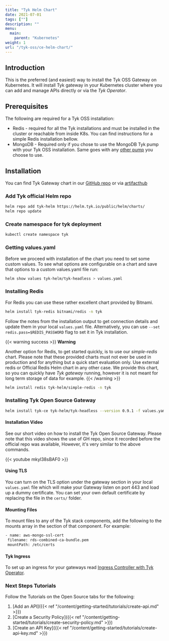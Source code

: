 ```yaml
---
title: "Tyk Helm Chart"
date: 2021-07-01
tags: [""]
description: ""
menu:
  main:
    parent: "Kubernetes"
weight: 1
url: "/tyk-oss/ce-helm-chart/"
---
```


## Introduction

This is the preferred (and easiest) way to install the Tyk OSS Gateway on Kubernetes. 
It will install Tyk gateway in your Kubernetes cluster where you can add and manage APIs directly or via the *Tyk Operator*.
 
## Prerequisites
The following are required for a Tyk OSS installation:
 - Redis   - required for all the Tyk installations and must be installed in the cluster or reachable from inside K8s.
             You can find instructions for a simple Redis installation bellow.
 - MongoDB - Required only if you chose to use the MongoDB Tyk pump with your Tyk OSS installation. Same goes with any 
             [other pump](/analytics-and-reporting/other-data-stores/) you choose to use.
             
## Installation 

You can find Tyk Gateway chart in our [GitHub repo](https://github.com/TykTechnologies/tyk-helm-chart/tree/master/tyk-headless) 
or via [artifacthub](https://artifacthub.io/packages/helm/tyk-helm/tyk-headless)

### Add Tyk official Helm repo

```bash
helm repo add tyk-helm https://helm.tyk.io/public/helm/charts/
helm repo update
```

### Create namespace for tyk deployment

```bash
kubectl create namespace tyk
```

### Getting values.yaml

Before we proceed with installation of the chart you need to set some custom values. 
To see what options are configurable on a chart and save that options to a custom values.yaml file run:

 ```bash
helm show values tyk-helm/tyk-headless > values.yaml
```

### Installing Redis

For Redis you can use these rather excellent chart provided by Bitnami.

```bash
helm install tyk-redis bitnami/redis -n tyk
```

Follow the notes from the installation output to get connection details and update them in your local `values.yaml` file.
Alternatively, you can use `--set redis.pass=$REDIS_PASSWORD` flag to set it in Tyk installation.  


{{< warning  success >}}
**Warning**

Another option for Redis, to get started quickly, is to use our *simple-redis* chart. 
Please note that these provided charts must not ever be used in production and for anything 
but a quick start evaluation only. Use external redis or Official Redis Helm chart in any other case. 
We provide this chart, so you can quickly have *Tyk gateway* running, however it is not meant for long term storage of data for example.
{{< /warning >}}

```bash
helm install redis tyk-helm/simple-redis -n tyk
```

### Installing Tyk Open Source Gateway

```bash
helm install tyk-ce tyk-helm/tyk-headless --version 0.9.1 -f values.yaml -n tyk
 ```

#### Installation Video 

See our short video on how to install the Tyk Open Source Gateway. 
Please note that this video shows the use of GH repo, since it recorded before the official repo was available, However, 
it's very similar to the above commands.

{{< youtube mkyl38sBAF0 >}}

#### Using TLS
You can turn on the TLS option under the gateway section in your local `values.yaml` file which will make your Gateway 
listen on port 443 and load up a dummy certificate. 
You can set your own default certificate by replacing the file in the `certs/` folder.

#### Mounting Files
To mount files to any of the Tyk stack components, add the following to the mounts array in the section of that component. 
For example:
 ```bash
 - name: aws-mongo-ssl-cert
  filename: rds-combined-ca-bundle.pem
  mountPath: /etc/certs
```

#### Tyk Ingress
To set up an ingress for your gateways read [Ingress Controller with Tyk Operator](/tyk-oss/ce-kubernetes-ingress). 

### Next Steps Tutorials
Follow the Tutorials on the Open Source tabs for the following:

1. [Add an API]({{< ref "/content/getting-started/tutorials/create-api.md" >}})
2. [Create a Security Policy]({{< ref "/content/getting-started/tutorials/create-security-policy.md" >}})
3. [Create an API Key]({{< ref "/content/getting-started/tutorials/create-api-key.md" >}})